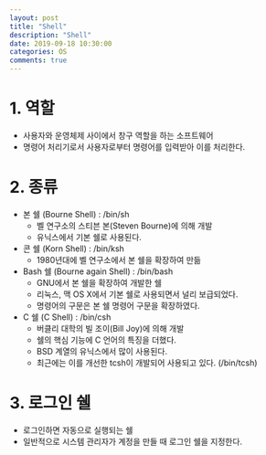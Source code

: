 ```yaml
---
layout: post
title: "Shell"
description: "Shell"
date: 2019-09-18 10:30:00
categories: OS
comments: true
---
```


# 1. 역할
- 사용자와 운영체제 사이에서 창구 역할을 하는 소프트웨어
- 명령어 처리기로서 사용자로부터 명령어를 입력받아 이를 처리한다.

# 2. 종류
- 본 쉘 (Bourne Shell) : /bin/sh
  - 벨 연구소의 스티븐 본(Steven Bourne)에 의해 개발
  - 유닉스에서 기본 쉘로 사용된다.
- 콘 쉘 (Korn Shell) : /bin/ksh
  - 1980년대에 벨 연구소에서 본 쉘을 확장하여 만듦
- Bash 쉘 (Bourne again Shell) : /bin/bash
  - GNU에서 본 쉘을 확장하여 개발한 쉘
  - 리눅스, 맥 OS X에서 기본 쉘로 사용되면서 널리 보급되었다.
  - 명령어의 구문은 본 쉘 명령어 구문을 확장하였다.
- C 쉘 (C Shell) : /bin/csh
  - 버클리 대학의 빌 조이(Bill Joy)에 의해 개발
  - 쉘의 핵심 기능에 C 언어의 특징을 더했다.
  - BSD 계열의 유닉스에서 많이 사용된다.
  - 최근에는 이를 개선한 tcsh이 개발되어 사용되고 있다. (/bin/tcsh)

# 3. 로그인 쉘
- 로그인하면 자동으로 실행되는 쉘
- 일반적으로 시스템 관리자가 계정을 만들 때 로그인 쉘을 지정한다.